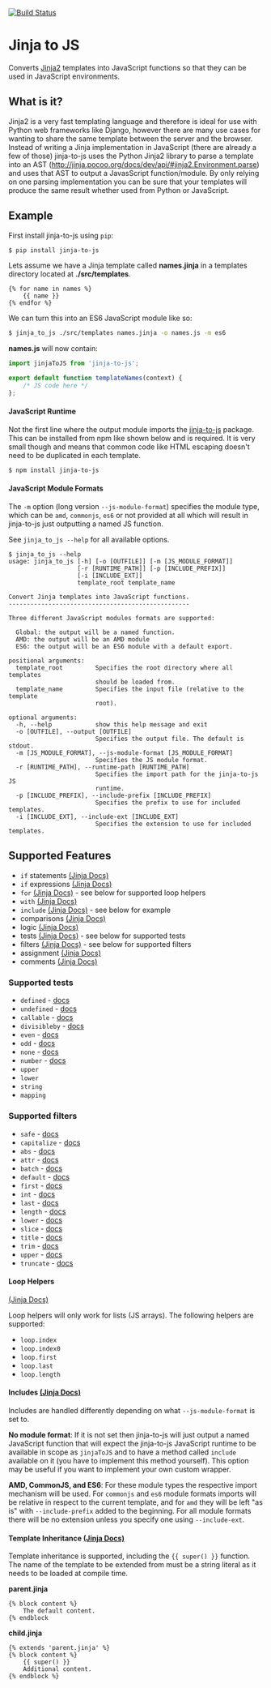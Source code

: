 [![Build Status](https://travis-ci.org/jonbretman/jinja-to-js.svg?branch=master)](https://travis-ci.org/jonbretman/jinja-to-js)

# Jinja to JS
Converts [Jinja2](http://jinja.pocoo.org/docs/dev/) templates into JavaScript functions so that they can be used in JavaScript environments.

## What is it?
Jinja2 is a very fast templating language and therefore is ideal for use with Python web frameworks like Django, however there are many use cases for wanting to share the same template between the server and the browser. Instead of writing a Jinja implementation in JavaScript (there are already a few of those) jinja-to-js uses the Python Jinja2 library to parse a template into an AST (http://jinja.pocoo.org/docs/dev/api/#jinja2.Environment.parse) and uses that AST to output a JavasScript function/module. By only relying on one parsing implementation you can be sure that your templates will produce the same result whether used from Python or JavaScript.

## Example

First install jinja-to-js using `pip`:
```sh
$ pip install jinja-to-js
```

Lets assume we have a Jinja template called **names.jinja** in a templates directory located at **./src/templates**.
```jinja
{% for name in names %}
    {{ name }}
{% endfor %}
```

We can turn this into an ES6 JavaScript module like so:
```sh
$ jinja_to_js ./src/templates names.jinja -o names.js -m es6
```

**names.js** will now contain:
```js
import jinjaToJS from 'jinja-to-js';

export default function templateNames(context) {
    /* JS code here */
};
```

#### JavaScript Runtime
Not the first line where the output module imports the [jinja-to-js](https://www.npmjs.com/package/jinja-to-js) package. This can be installed from npm like shown below and is required. It is very small though and means that common code like HTML escaping doesn't need to be duplicated in each template.

```sh
$ npm install jinja-to-js
```

#### JavaScript Module Formats
The `-m` option (long version `--js-module-format`) specifies the module type, which can be `amd`, `commonjs`, `es6` or not provided at all which will result in jinja-to-js just outputting a named JS function. 

See `jinja_to_js --help` for all available options.

```
$ jinja_to_js --help
usage: jinja_to_js [-h] [-o [OUTFILE]] [-m [JS_MODULE_FORMAT]]
                   [-r [RUNTIME_PATH]] [-p [INCLUDE_PREFIX]]
                   [-i [INCLUDE_EXT]]
                   template_root template_name

Convert Jinja templates into JavaScript functions.
--------------------------------------------------

Three different JavaScript modules formats are supported:

  Global: the output will be a named function.
  AMD: the output will be an AMD module
  ES6: the output will be an ES6 module with a default export.

positional arguments:
  template_root         Specifies the root directory where all templates
                        should be loaded from.
  template_name         Specifies the input file (relative to the template
                        root).

optional arguments:
  -h, --help            show this help message and exit
  -o [OUTFILE], --output [OUTFILE]
                        Specifies the output file. The default is stdout.
  -m [JS_MODULE_FORMAT], --js-module-format [JS_MODULE_FORMAT]
                        Specifies the JS module format.
  -r [RUNTIME_PATH], --runtime-path [RUNTIME_PATH]
                        Specifies the import path for the jinja-to-js JS
                        runtime.
  -p [INCLUDE_PREFIX], --include-prefix [INCLUDE_PREFIX]
                        Specifies the prefix to use for included templates.
  -i [INCLUDE_EXT], --include-ext [INCLUDE_EXT]
                        Specifies the extension to use for included templates.
```

## Supported Features
* `if` statements [(Jinja Docs)](http://jinja.pocoo.org/docs/dev/templates/#if)
* `if` expressions [(Jinja Docs)](http://jinja.pocoo.org/docs/dev/templates/#if-expression)
* `for` [(Jinja Docs)](http://jinja.pocoo.org/docs/dev/templates/#for) - see below for supported loop helpers
* `with` [(Jinja Docs)](http://jinja.pocoo.org/docs/dev/templates/#with-statement)
* `include` [(Jinja Docs)](http://jinja.pocoo.org/docs/dev/templates/#include) - see below for example
* comparisons [(Jinja Docs)](http://jinja.pocoo.org/docs/dev/templates/#comparisons)
* logic [(Jinja Docs)](http://jinja.pocoo.org/docs/dev/templates/#logic)
* tests [(Jinja Docs)](http://jinja.pocoo.org/docs/dev/templates/#tests) - see below for supported tests
* filters [(Jinja Docs)](http://jinja.pocoo.org/docs/dev/templates/#builtin-filters) - see below for supported filters
* assignment [(Jinja Docs)](http://jinja.pocoo.org/docs/dev/templates/#assignments)
* comments [(Jinja Docs)](http://jinja.pocoo.org/docs/dev/templates/#comments)

### Supported tests
* `defined` - [docs](http://jinja.pocoo.org/docs/dev/templates/#defined)
* `undefined` - [docs](http://jinja.pocoo.org/docs/dev/templates/#undefined)
* `callable` - [docs](http://jinja.pocoo.org/docs/dev/templates/#callable)
* `divisibleby` - [docs](http://jinja.pocoo.org/docs/dev/templates/#divisibleby)
* `even` - [docs](http://jinja.pocoo.org/docs/dev/templates/#even)
* `odd` - [docs](http://jinja.pocoo.org/docs/dev/templates/#odd)
* `none` - [docs](http://jinja.pocoo.org/docs/dev/templates/#none)
* `number` - [docs](http://jinja.pocoo.org/docs/dev/templates/#number)
* `upper`
* `lower`
* `string`
* `mapping`

### Supported filters
* `safe` - [docs](http://jinja.pocoo.org/docs/dev/templates/#safe)
* `capitalize` - [docs](http://jinja.pocoo.org/docs/dev/templates/#capitalize)
* `abs` - [docs](http://jinja.pocoo.org/docs/dev/templates/#abs)
* `attr` - [docs](http://jinja.pocoo.org/docs/dev/templates/#attr)
* `batch` - [docs](http://jinja.pocoo.org/docs/dev/templates/#batch)
* `default` - [docs](http://jinja.pocoo.org/docs/dev/templates/#default)
* `first` - [docs](http://jinja.pocoo.org/docs/dev/templates/#first)
* `int` - [docs](http://jinja.pocoo.org/docs/dev/templates/#int)
* `last` - [docs](http://jinja.pocoo.org/docs/dev/templates/#last)
* `length` - [docs](http://jinja.pocoo.org/docs/dev/templates/#length)
* `lower` - [docs](http://jinja.pocoo.org/docs/dev/templates/#lower)
* `slice` - [docs](http://jinja.pocoo.org/docs/dev/templates/#slice)
* `title` - [docs](http://jinja.pocoo.org/docs/dev/templates/#title)
* `trim` - [docs](http://jinja.pocoo.org/docs/dev/templates/#trim)
* `upper` - [docs](http://jinja.pocoo.org/docs/dev/templates/#upper)
* `truncate` - [docs](http://jinja.pocoo.org/docs/dev/templates/#truncate)

#### Loop Helpers
[(Jinja Docs)](http://jinja.pocoo.org/docs/dev/templates/#for)

Loop helpers will only work for lists (JS arrays). The following helpers are supported:
* `loop.index`
* `loop.index0`
* `loop.first`
* `loop.last`
* `loop.length`

#### Includes [(Jinja Docs)](http://jinja.pocoo.org/docs/dev/templates/#include)

Includes are handled differently depending on what `--js-module-format` is set to. 

**No module format**: If it is not set then jinja-to-js will just output a named JavaScript function that will expect the jinja-to-js JavaScript runtime to be available in scope as `jinjaToJS` and to have a method called `include` available on it (you have to implement this method yourself). This option may be useful if you want to implement your own custom wrapper.

**AMD, CommonJS, and ES6**: For these module types the respective import mechanism will be used. For `commonjs` and `es6` module formats imports will be relative in respect to the current template, and for `amd` they will be left "as is" with `--include-prefix` added to the beginning. For all module formats there will be no extension unless you specify one using `--include-ext`.

#### Template Inheritance [(Jinja Docs)](http://jinja.pocoo.org/docs/dev/templates/#template-inheritance)

Template inheritance is supported, including the `{{ super() }}` function. The name of the template to be extended from must be a string literal as it needs to be loaded at compile time.

**parent.jinja**
```jinja
{% block content %}
    The default content.
{% endblock
```

**child.jinja**
```jinja
{% extends 'parent.jinja' %}
{% block content %}
    {{ super() }}
    Additional content.
{% endblock %}
```
